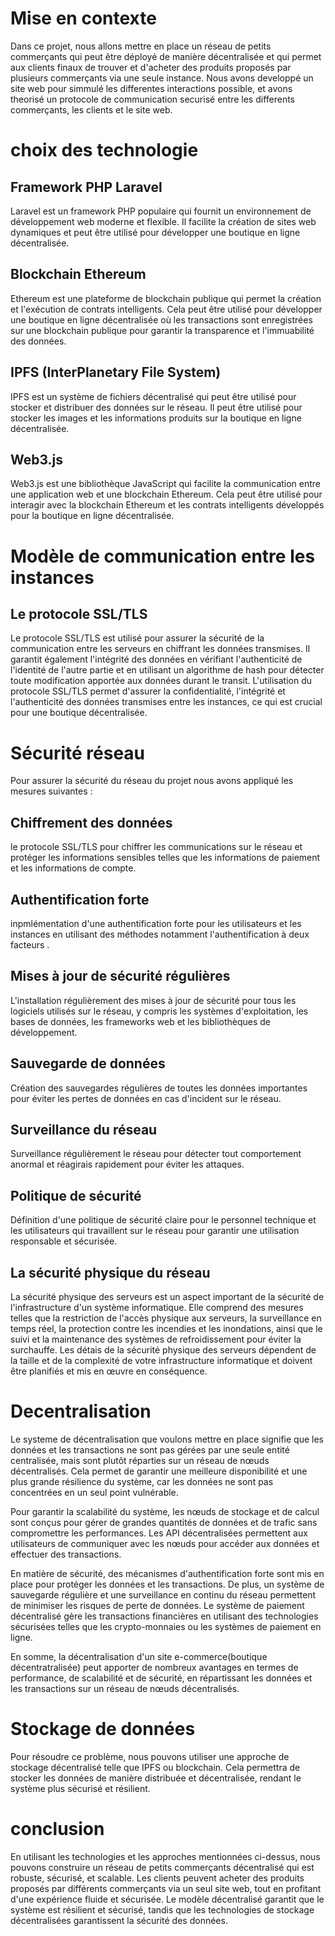 # Mise en contexte

Dans ce projet, nous allons mettre en place un réseau de petits commerçants qui peut être déployé de manière décentralisée et qui permet aux clients finaux de trouver et d'acheter des produits proposés par plusieurs commerçants via une seule instance. Nous avons developpé un site web pour simmulé les differentes interactions possible, et avons theorisé un protocole de communication securisé entre les differents commerçants, les clients et le site web.

# choix des technologie  
## Framework PHP Laravel
Laravel est un framework PHP populaire qui fournit un environnement de développement web moderne et flexible. Il facilite la création de sites web dynamiques et peut être utilisé pour développer une boutique en ligne décentralisée.

## Blockchain Ethereum
Ethereum est une plateforme de blockchain publique qui permet la création et l'exécution de contrats intelligents. Cela peut être utilisé pour développer une boutique en ligne décentralisée où les transactions sont enregistrées sur une blockchain publique pour garantir la transparence et l'immuabilité des données.

## IPFS (InterPlanetary File System)
IPFS est un système de fichiers décentralisé qui peut être utilisé pour stocker et distribuer des données sur le réseau. Il peut être utilisé pour stocker les images et les informations produits sur la boutique en ligne décentralisée.

## Web3.js
Web3.js est une bibliothèque JavaScript qui facilite la communication entre une application web et une blockchain Ethereum. Cela peut être utilisé pour interagir avec la blockchain Ethereum et les contrats intelligents développés pour la boutique en ligne décentralisée.


# Modèle de communication entre les instances
## Le protocole SSL/TLS
Le protocole SSL/TLS est utilisé pour assurer la sécurité de la communication entre les serveurs en chiffrant les données transmises. Il garantit également l'intégrité des données en vérifiant l'authenticité de l'identité de l'autre partie et en utilisant un algorithme de hash pour détecter toute modification apportée aux données durant le transit.
L'utilisation du protocole SSL/TLS permet d'assurer la confidentialité, l'intégrité et l'authenticité des données transmises entre les instances, ce qui est crucial pour une boutique décentralisée.

# Sécurité réseau
Pour assurer la sécurité du réseau du projet nous avons appliqué  les mesures suivantes :

## Chiffrement des données
 le protocole SSL/TLS pour chiffrer les communications sur le réseau et protéger les informations sensibles telles que les informations de paiement et les informations de compte.

## Authentification forte
 inpmlémentation d'une authentification forte pour les utilisateurs et les instances en utilisant des méthodes notamment l'authentification à deux facteurs .

## Mises à jour de sécurité régulières 
L'installation régulièrement des mises à jour de sécurité pour tous les logiciels utilisés sur le réseau, y compris les systèmes d'exploitation, les bases de données, les frameworks web et les bibliothèques de développement.

## Sauvegarde de données 
Création  des sauvegardes régulières de toutes les données importantes pour éviter les pertes de données en cas d'incident sur le réseau.

## Surveillance du réseau 
Surveillance régulièrement le réseau pour détecter tout comportement anormal et réagirais rapidement pour éviter les attaques.

## Politique de sécurité 
Définition d'une politique de sécurité claire pour le personnel technique et les utilisateurs qui travaillent sur le réseau pour garantir une utilisation responsable et sécurisée.
## La sécurité physique du réseau
 La sécurité physique des serveurs est un aspect important de la sécurité de l'infrastructure d'un système informatique. Elle comprend des mesures telles que la restriction de l'accès physique aux serveurs, la surveillance en temps réel, la protection contre les incendies et les inondations, ainsi que le suivi et la maintenance des systèmes de refroidissement pour éviter la surchauffe. Les détais de la sécurité physique des serveurs dépendent de la taille et de la complexité de votre infrastructure informatique et doivent être planifiés et mis en œuvre en conséquence.
# Decentralisation

Le systeme de décentralisation que voulons mettre en place  signifie que les données et les transactions ne sont pas gérées par une seule entité centralisée, mais sont plutôt réparties sur un réseau de nœuds décentralisés. Cela permet de garantir une meilleure disponibilité et une plus grande résilience du système, car les données ne sont pas concentrées en un seul point vulnérable.

Pour garantir la scalabilité du système, les nœuds de stockage et de calcul sont conçus pour gérer de grandes quantités de données et de trafic sans compromettre les performances. Les API décentralisées permettent aux utilisateurs de communiquer avec les nœuds pour accéder aux données et effectuer des transactions.

En matière de sécurité, des mécanismes d'authentification forte sont mis en place pour protéger les données et les transactions. De plus, un système de sauvegarde régulière et une surveillance en continu du réseau permettent de minimiser les risques de perte de données. Le système de paiement décentralisé gère les transactions financières en utilisant des technologies sécurisées telles que les crypto-monnaies ou les systèmes de paiement en ligne.

En somme, la décentralisation d'un site e-commerce(boutique décentratralisée) peut apporter de nombreux avantages en termes de performance, de scalabilité et de sécurité, en répartissant les données et les transactions sur un réseau de nœuds décentralisés.

# Stockage de données
Pour résoudre ce problème, nous pouvons utiliser une approche de stockage décentralisé telle que IPFS ou blockchain. Cela permettra de stocker les données de manière distribuée et décentralisée, rendant le système plus sécurisé et résilient.


# conclusion

En utilisant les technologies et les approches mentionnées ci-dessus, nous pouvons construire un réseau de petits commerçants décentralisé qui est robuste, sécurisé, et scalable. Les clients peuvent acheter des produits proposés par différents commerçants via un seul site web, tout en profitant d'une expérience fluide et sécurisée. Le modèle décentralisé garantit que le système est résilient et sécurisé, tandis que les technologies de stockage décentralisées garantissent la sécurité des données.